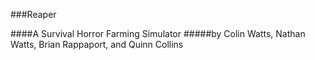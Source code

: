 ###Reaper

####A Survival Horror Farming Simulator
#####by Colin Watts, Nathan Watts, Brian Rappaport, and Quinn Collins
